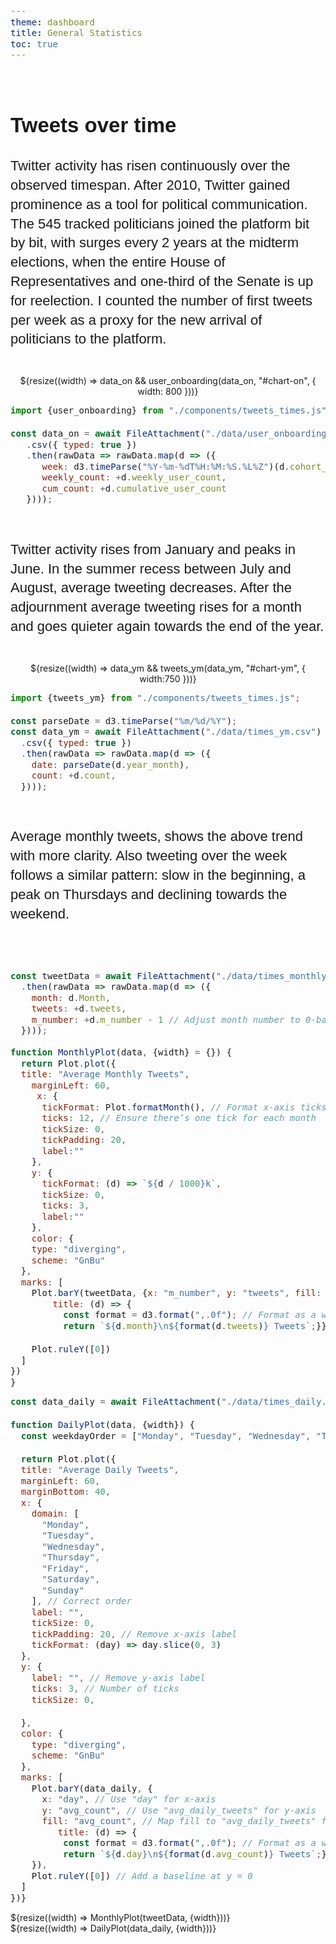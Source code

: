 ```yaml
---
theme: dashboard
title: General Statistics
toc: true
---
```


<style>
.chart-wrapper {
  display: flex;
  flex-direction: column;
  align-items: center; 
  margin: 0 auto; 
  max-width: 900px; 

}

.text-container {
  text-align: left; 
  margin: 20px auto; 
  max-width: 1200px; 
  line-height: 1.4; 
  font-size: 22px;
  font-family: "Calibri", Arial, sans-serif;
}

    .plot-title {
    font-size: 28px;        /* Larger title font size */
    font-weight: bold;      /* Bold text */
    color: darkblue;        /* Title color */
    text-align: center;     /* Center the title */
    font-family: "Georgia", serif; /* Custom font family */
    margin-bottom: 20px;    /* Add spacing below the title */
    text-transform: uppercase; /* Uppercase letters */
    letter-spacing: 1px;    /* Spacing between letters */
    text-align: center;   /* Center the title */
    font-size: 28px;      /* Increase the font size */
    font-weight: bold;    /* Bold title */
    font-family: "Arial, sans-serif"; /* Custom font */
    margin-top: 20px;     /* Add spacing above */
  }

  /* Default (Light Mode) */
  .chart-title, .chart-legend {
    fill: black; /* Title and legend text in black */
  }

  /* Dark Mode */
  @media (prefers-color-scheme: dark) {
    .chart-title, .chart-legend {
      fill: white; /* Title and legend text in white */
    }
  }

  svg {
    max-width: 100%; /* Ensure the SVG scales within its container */
    height: auto;    /* Maintain aspect ratio */
  }

.d3-tooltip {
    position: absolute;
    z-index: 50;
    pointer-events: none;
}

  /* Code block styling */
  pre code {
    font-family: "Fira Code",  monospace; /* Monospaced font for code */
    font-size: 14px;
    line-height: 1.4;
    overflow-x: auto; /* Allow horizontal scroll */
  }
</style>

<div class="chart-wrapper">
  <div class="text-container">
    <h2>Tweets over time</h2>
    <p>
      Twitter activity has risen continuously over the observed timespan. After 2010, Twitter gained prominence as a tool for political communication. The 545 tracked politicians joined the platform bit by bit, with surges every 2 years at the midterm elections, when the entire House of Representatives and one-third of the Senate is up for reelection. I counted the number of first tweets per week as a proxy for the new arrival of politicians to the platform.
    </p>
  </div>
</div>

<div style="text-align: center;">
  <div id="chart-on"></div>
  ${resize((width) => data_on && user_onboarding(data_on, "#chart-on", { width: 800 }))}
</div>

```js
import {user_onboarding} from "./components/tweets_times.js";

const data_on = await FileAttachment("./data/user_onboarding.csv")
   .csv({ typed: true })
   .then(rawData => rawData.map(d => ({
      week: d3.timeParse("%Y-%m-%dT%H:%M:%S.%L%Z")(d.cohort_week),
      weekly_count: +d.weekly_user_count,
      cum_count: +d.cumulative_user_count
   })));
```

<div class="chart-wrapper">
  <div class="text-container">
  <p>
Twitter activity rises from January and peaks in June. In the summer recess between July and August, average tweeting decreases. After the adjournment average tweeting rises for a month and goes quieter again towards the end of the year.
</p>
  </div>
</div>  

<div style="text-align: center;">
<div id="chart-ym"></div>
${resize((width) => data_ym && tweets_ym(data_ym, "#chart-ym", { width:750 }))}
</div>

<!-- Year-Month-Plot  -->
```js
import {tweets_ym} from "./components/tweets_times.js";

const parseDate = d3.timeParse("%m/%d/%Y");
const data_ym = await FileAttachment("./data/times_ym.csv")
  .csv({ typed: true })
  .then(rawData => rawData.map(d => ({
    date: parseDate(d.year_month),
    count: +d.count,
  })));
```

<div class="chart-wrapper">
  <div class="text-container">
  <p>
  Average monthly tweets, shows the above trend with more clarity. Also tweeting over the week follows a similar pattern: slow in the beginning, a peak on Thursdays and declining towards the weekend.
  </p>
  </div>
</div>



<!-- MonthlyPlot -->
```js

const tweetData = await FileAttachment("./data/times_monthly.csv").csv({ typed: true }) 
  .then(rawData => rawData.map(d => ({
    month: d.Month,
    tweets: +d.tweets,
    m_number: +d.m_number - 1 // Adjust month number to 0-based
  })));
 
function MonthlyPlot(data, {width} = {}) {
  return Plot.plot({
  title: "Average Monthly Tweets",
    marginLeft: 60,
     x: {
      tickFormat: Plot.formatMonth(), // Format x-axis ticks to abbreviated month names
      ticks: 12, // Ensure there’s one tick for each month
      tickSize: 0,
      tickPadding: 20,
      label:""
    },
    y: {
      tickFormat: (d) => `${d / 1000}k`,
      tickSize: 0,
      ticks: 3,
      label:""
    },
    color: {
    type: "diverging",
    scheme: "GnBu"
  },
  marks: [
    Plot.barY(tweetData, {x: "m_number", y: "tweets", fill: "tweets", sort: "x",
        title: (d) => {
          const format = d3.format(",.0f"); // Format as a whole number with commas for thousands
          return `${d.month}\n${format(d.tweets)} Tweets`;}}),

    Plot.ruleY([0])
  ]
})
}
```

<!-- DailyPlot  -->
```js
const data_daily = await FileAttachment("./data/times_daily.csv").csv({ typed: true }) 

function DailyPlot(data, {width}) {
  const weekdayOrder = ["Monday", "Tuesday", "Wednesday", "Thursday", "Friday", "Saturday", "Sunday"];

  return Plot.plot({
  title: "Average Daily Tweets",
  marginLeft: 60,
  marginBottom: 40,
  x: {
    domain: [
      "Monday",
      "Tuesday",
      "Wednesday",
      "Thursday",
      "Friday",
      "Saturday",
      "Sunday"
    ], // Correct order
    label: "",
    tickSize: 0,
    tickPadding: 20, // Remove x-axis label
    tickFormat: (day) => day.slice(0, 3) 
  },
  y: {
    label: "", // Remove y-axis label
    ticks: 3, // Number of ticks
    tickSize: 0,

  },
  color: {
    type: "diverging",
    scheme: "GnBu"
  },
  marks: [
    Plot.barY(data_daily, {
      x: "day", // Use "day" for x-axis
      y: "avg_count", // Use "avg_daily_tweets" for y-axis
      fill: "avg_count", // Map fill to "avg_daily_tweets" for coloring
         title: (d) => {
          const format = d3.format(",.0f"); // Format as a whole number with commas for thousands
          return `${d.day}\n${format(d.avg_count)} Tweets`;}
    }),
    Plot.ruleY([0]) // Add a baseline at y = 0
  ]
})}
```

<div class="grid grid-cols-2">
  <div class="card">
    ${resize((width) => MonthlyPlot(tweetData, {width}))}
  </div>
  <div class="card">
    ${resize((width) => DailyPlot(data_daily, {width}))}
  </div>
</div>







